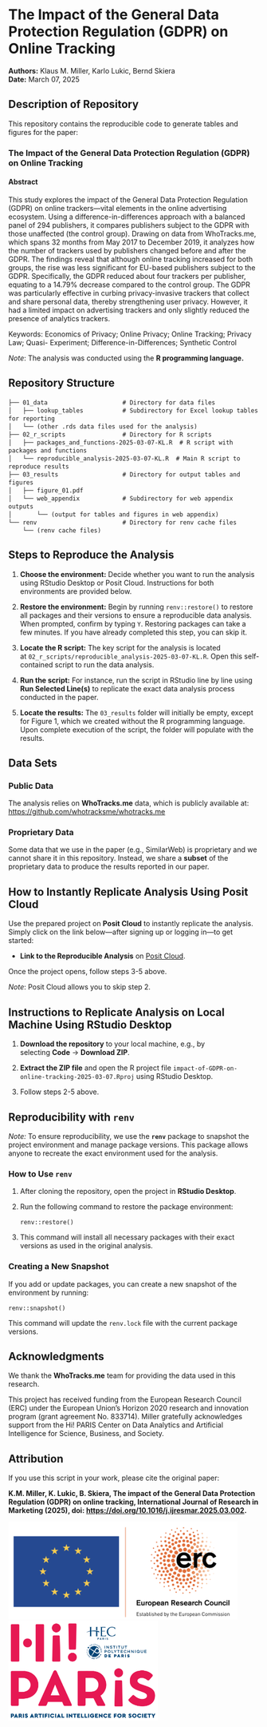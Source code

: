 # The Impact of the General Data Protection Regulation (GDPR) on Online Tracking

**Authors:** Klaus M. Miller, Karlo Lukic, Bernd Skiera\
**Date:** March 07, 2025

## Description of Repository

This repository contains the reproducible code to generate tables and figures for the paper:

### The Impact of the General Data Protection Regulation (GDPR) on Online Tracking

#### Abstract

This study explores the impact of the General Data Protection Regulation (GDPR) on online trackers—vital elements in the online advertising ecosystem. Using a difference-in-differences approach with a balanced panel of 294 publishers, it compares publishers subject to the GDPR with those unaffected (the control group). Drawing on data from WhoTracks.me, which spans 32 months from May 2017 to December 2019, it analyzes how the number of trackers used by publishers changed before and after the GDPR. The findings reveal that although online tracking increased for both groups, the rise was less significant for EU-based publishers subject to the GDPR. Specifically, the GDPR reduced about four trackers per publisher, equating to a 14.79% decrease compared to the control group. The GDPR was particularly effective in curbing privacy-invasive trackers that collect and share personal data, thereby strengthening user privacy. However, it had a limited impact on advertising trackers and only slightly reduced the presence of analytics trackers.

Keywords: Economics of Privacy; Online Privacy; Online Tracking; Privacy Law; Quasi- Experiment; Difference-in-Differences; Synthetic Control

*Note*: The analysis was conducted using the **R programming language.**

## Repository Structure

```         
├── 01_data                     # Directory for data files
│   ├── lookup_tables           # Subdirectory for Excel lookup tables for reporting
│   └── (other .rds data files used for the analysis)
├── 02_r_scripts                # Directory for R scripts
│   ├── packages_and_functions-2025-03-07-KL.R  # R script with packages and functions
│   └── reproducible_analysis-2025-03-07-KL.R  # Main R script to reproduce results
├── 03_results                  # Directory for output tables and figures
│   ├── figure_01.pdf 
│   └── web_appendix            # Subdirectory for web appendix outputs
│       └── (output for tables and figures in web appendix)
└── renv                        # Directory for renv cache files
    └── (renv cache files)
```

## Steps to Reproduce the Analysis

1.  **Choose the environment:** Decide whether you want to run the analysis using RStudio Desktop or Posit Cloud. Instructions for both environments are provided below.

2.  **Restore the environment:** Begin by running `renv::restore()` to restore all packages and their versions to ensure a reproducible data analysis. When prompted, confirm by typing `Y`. Restoring packages can take a few minutes. If you have already completed this step, you can skip it.

3.  **Locate the R script:** The key script for the analysis is located at `02_r_scripts/reproducible_analysis-2025-03-07-KL.R`. Open this self-contained script to run the data analysis.

4.  **Run the script:** For instance, run the script in RStudio line by line using **Run Selected Line(s)** to replicate the exact data analysis process conducted in the paper.

5.  **Locate the results:** The `03_results` folder will initially be empty, except for Figure 1, which we created without the R programming language. Upon complete execution of the script, the folder will populate with the results.

## Data Sets

### Public Data

The analysis relies on **WhoTracks.me** data, which is publicly available at:\
<https://github.com/whotracksme/whotracks.me>

### Proprietary Data

Some data that we use in the paper (e.g., SimilarWeb) is proprietary and we cannot share it in this repository. Instead, we share a **subset** of the proprietary data to produce the results reported in our paper.

## How to Instantly Replicate Analysis Using Posit Cloud

Use the prepared project on **Posit Cloud** to instantly replicate the analysis. Simply click on the link below—after signing up or logging in—to get started:

-   **Link to the Reproducible Analysis** on [Posit Cloud](https://posit.cloud/content/9914043).

Once the project opens, follow steps 3-5 above.

*Note*: Posit Cloud allows you to skip step 2.

## Instructions to Replicate Analysis on Local Machine Using RStudio Desktop

1.  **Download the repository** to your local machine, e.g., by selecting **Code** -\> **Download ZIP**.

2.  **Extract the ZIP file** and open the R project file `impact-of-GDPR-on-online-tracking-2025-03-07.Rproj` using RStudio Desktop.

3.  Follow steps 2-5 above.

## Reproducibility with `renv`

*Note:* To ensure reproducibility, we use the **`renv`** package to snapshot the project environment and manage package versions. This package allows anyone to recreate the exact environment used for the analysis.

### How to Use `renv`

1.  After cloning the repository, open the project in **RStudio Desktop**.

2.  Run the following command to restore the package environment:

    ```         
    renv::restore()
    ```

3.  This command will install all necessary packages with their exact versions as used in the original analysis.

### Creating a New Snapshot

If you add or update packages, you can create a new snapshot of the environment by running:

```         
renv::snapshot()
```

This command will update the `renv.lock` file with the current package versions.

## Acknowledgments

We thank the **WhoTracks.me** team for providing the data used in this research.

This project has received funding from the European Research Council (ERC) under the European Union’s Horizon 2020 research and innovation program (grant agreement No. 833714). Miller gratefully acknowledges support from the Hi! PARIS Center on Data Analytics and Artificial Intelligence for Science, Business, and Society.

## Attribution

If you use this script in your work, please cite the original paper:

**K.M. Miller, K. Lukic, B. Skiera, The impact of the General Data Protection Regulation (GDPR) on online tracking, International Journal of Research in Marketing (2025), doi: https://doi.org/10.1016/j.ijresmar.2025.03.002.**

<img src="erc-logo.png" alt="ERC Logo" width="460"/><img src="logo-hi-paris-retina.png" alt="HI Paris Logo" width="300"/>
